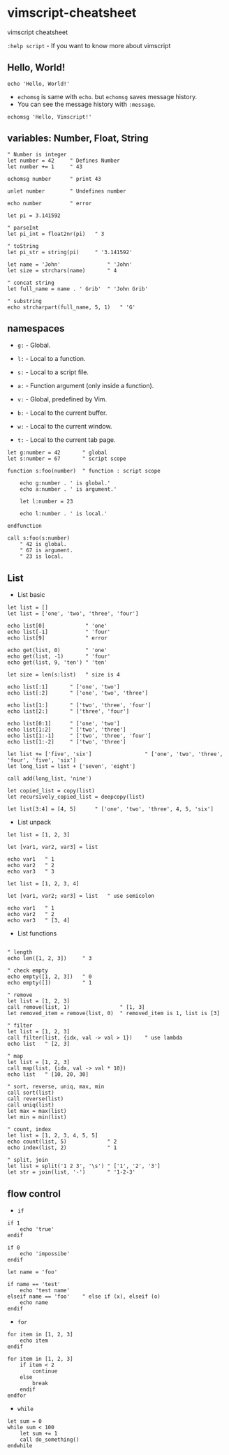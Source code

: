 # vimscript-cheatsheet
vimscript cheatsheet

`:help script` - If you want to know more about vimscript

## Hello, World!

```viml
echo 'Hello, World!'
```

* `echomsg` is same with `echo`. but `echomsg` saves message history.
* You can see the message history with `:message`.

```viml
echomsg 'Hello, Vimscript!'
```

## variables: Number, Float, String

```viml
" Number is integer
let number = 42     " Defines Number
let number += 1     " 43

echomsg number      " print 43

unlet number        " Undefines number

echo number         " error
```

```viml
let pi = 3.141592

" parseInt
let pi_int = float2nr(pi)   " 3

" toString
let pi_str = string(pi)     " '3.141592'
```

```viml
let name = 'John'               " 'John'
let size = strchars(name)       " 4

" concat string
let full_name = name . ' Grib'  " 'John Grib'

" substring
echo strcharpart(full_name, 5, 1)   " 'G'
```

## namespaces

* `g:` - Global.

* `l:` - Local to a function.
* `s:` - Local to a script file.
* `a:` - Function argument (only inside a function).

* `v:` - Global, predefined by Vim.

* `b:` - Local to the current buffer.
* `w:` - Local to the current window.
* `t:` - Local to the current tab page.

```viml
let g:number = 42       " global
let s:number = 67       " script scope

function s:foo(number)  " function : script scope

    echo g:number . ' is global.'
    echo a:number . ' is argument.'

    let l:number = 23

    echo l:number . ' is local.'

endfunction

call s:foo(s:number)
    " 42 is global.
    " 67 is argument.
    " 23 is local.
```

## List

* List basic

```viml
let list = []
let list = ['one', 'two', 'three', 'four']

echo list[0]             " 'one'
echo list[-1]            " 'four'
echo list[9]             " error

echo get(list, 0)        " 'one'
echo get(list, -1)       " 'four'
echo get(list, 9, 'ten') " 'ten'

let size = len(s:list)   " size is 4

echo list[:1]       " ['one', 'two']
echo list[:2]       " ['one', 'two', 'three']

echo list[1:]       " ['two', 'three', 'four']
echo list[2:]       " ['three', 'four']

echo list[0:1]      " ['one', 'two']
echo list[1:2]      " ['two', 'three']
echo list[1:-1]     " ['two', 'three', 'four']
echo list[1:-2]     " ['two', 'three']

let list += ['five', 'six']                 " ['one', 'two', 'three', 'four', 'five', 'six']
let long_list = list + ['seven', 'eight']

call add(long_list, 'nine')

let copied_list = copy(list)
let recursively_copied_list = deepcopy(list)

let list[3:4] = [4, 5]      " ['one', 'two', 'three', 4, 5, 'six']
```

* List unpack

```viml
let list = [1, 2, 3]

let [var1, var2, var3] = list

echo var1   " 1
echo var2   " 2
echo var3   " 3
```

```viml
let list = [1, 2, 3, 4]

let [var1, var2; var3] = list   " use semicolon

echo var1   " 1
echo var2   " 2
echo var3   " [3, 4]
```

* List functions

```viml

" length
echo len([1, 2, 3])     " 3

" check empty
echo empty([1, 2, 3])   " 0
echo empty([])          " 1

" remove
let list = [1, 2, 3]
call remove(list, 1)                " [1, 3]
let removed_item = remove(list, 0)  " removed_item is 1, list is [3]

" filter
let list = [1, 2, 3]
call filter(list, {idx, val -> val > 1})    " use lambda
echo list   " [2, 3]

" map
let list = [1, 2, 3]
call map(list, {idx, val -> val * 10})
echo list   " [10, 20, 30]

" sort, reverse, uniq, max, min
call sort(list)
call reverse(list)
call uniq(list)
let max = max(list)
let min = min(list)

" count, index
let list = [1, 2, 3, 4, 5, 5]
echo count(list, 5)             " 2
echo index(list, 2)             " 1

" split, join
let list = split('1 2 3', '\s') " ['1', '2', '3']
let str = join(list, '-')       " '1-2-3'
```

## flow control

* `if`

```viml
if 1
    echo 'true'
endif

if 0
    echo 'impossibe'
endif

let name = 'foo'

if name == 'test'
    echo 'test name'
elseif name == 'foo'    " else if (x), elseif (o)
    echo name
endif
```

* `for`

```viml
for item in [1, 2, 3]
    echo item
endif

for item in [1, 2, 3]
    if item < 2
        continue
    else
        break
    endif
endfor
```

* `while`

```viml
let sum = 0
while sum < 100
    let sum += 1
    call do_something()
endwhile
```
